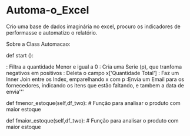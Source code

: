 # Automa-o_Excel
Crio uma  base de dados imaginária no excel, procuro os indicadores de performasse e automatizo o relatório.


Sobre a Class Automacao:

def start ():

   : Filtra a quantidade Menor e igual a 0
   : Cria  uma Serie (p), que tranfoma negativos em positivos
   : Deleta o campo x['Quantidade Total']
   : Faz um Inner Join entre os Index, emparelhando x com p
   :Envia um Email para os fornecedores, indicando os itens que estão faltando, e tambem a data de envia'''


def fmenor_estoque(self,df_two):  # Função para analisar  o produto com maior estoque

def fmaior_estoque(self,df_two):  # Função para analisar  o produto com maior estoque


